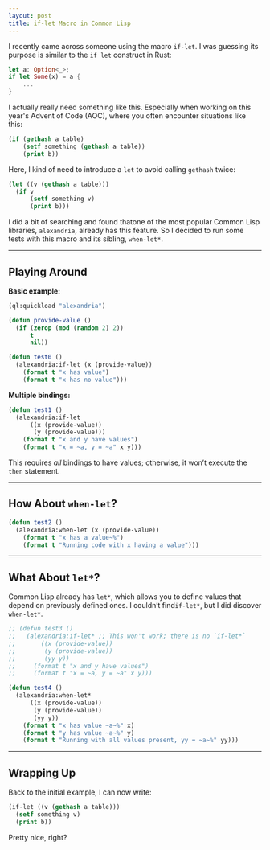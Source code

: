 ```yaml
---
layout: post
title: if-let Macro in Common Lisp
---
```


I recently came across someone using the macro `if-let`. I was guessing its purpose is similar to the `if let` construct in Rust:

```rust
let a: Option<_>;
if let Some(x) = a {
    ...
}
```

I actually really need something like this. Especially when working on this year's Advent of Code (AOC), where you often encounter situations like this:

```lisp
(if (gethash a table) 
    (setf something (gethash a table)) 
    (print b))
```

Here, I kind of need to introduce a `let` to avoid calling `gethash` twice:

```lisp
(let ((v (gethash a table)))
  (if v
      (setf something v)
      (print b)))
```

I did a bit of searching and found thatone of the most popular Common Lisp libraries, `alexandria`, already has this feature. So I decided to run some tests with this macro and its sibling, `when-let*`.

---

## Playing Around ##

**Basic example:**

```lisp
(ql:quickload "alexandria")

(defun provide-value ()
  (if (zerop (mod (random 2) 2))
      t
      nil))

(defun test0 ()
  (alexandria:if-let (x (provide-value))
    (format t "x has value")
    (format t "x has no value")))
```

**Multiple bindings:**

```lisp
(defun test1 ()
  (alexandria:if-let
      ((x (provide-value))
       (y (provide-value)))
    (format t "x and y have values")
    (format t "x = ~a, y = ~a" x y)))
```

This requires *all* bindings to have values; otherwise, it won’t execute the `then` statement.

---

## How About `when-let`? ##

```lisp
(defun test2 ()
  (alexandria:when-let (x (provide-value))
    (format t "x has a value~%")
    (format t "Running code with x having a value")))
```

---

## What About `let*`? ##

Common Lisp already has `let*`, which allows you to define values that depend on previously defined ones. I couldn’t find`if-let*`, but I did discover `when-let*`.

```lisp
;; (defun test3 ()
;;   (alexandria:if-let* ;; This won't work; there is no `if-let*`
;;       ((x (provide-value))
;;        (y (provide-value))
;;        (yy y))
;;     (format t "x and y have values")
;;     (format t "x = ~a, y = ~a" x y)))

(defun test4 ()
  (alexandria:when-let*
      ((x (provide-value))
       (y (provide-value))
       (yy y))
    (format t "x has value ~a~%" x)
    (format t "y has value ~a~%" y)
    (format t "Running with all values present, yy = ~a~%" yy)))
```

---

## Wrapping Up ##

Back to the initial example, I can now write:

```lisp
(if-let ((v (gethash a table)))
  (setf something v)
  (print b))
```

Pretty nice, right?
